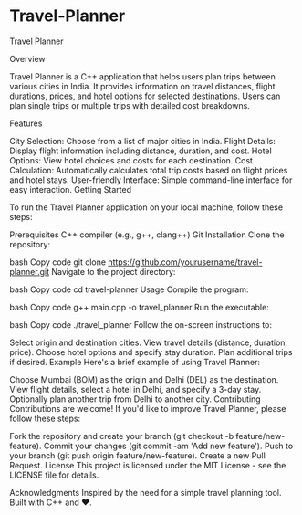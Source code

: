 # Travel-Planner
Travel Planner

Overview

Travel Planner is a C++ application that helps users plan trips between various cities in India. It provides information on travel distances, flight durations, prices, and hotel options for selected destinations. Users can plan single trips or multiple trips with detailed cost breakdowns.

Features

City Selection: Choose from a list of major cities in India.
Flight Details: Display flight information including distance, duration, and cost.
Hotel Options: View hotel choices and costs for each destination.
Cost Calculation: Automatically calculates total trip costs based on flight prices and hotel stays.
User-friendly Interface: Simple command-line interface for easy interaction.
Getting Started

To run the Travel Planner application on your local machine, follow these steps:

Prerequisites
C++ compiler (e.g., g++, clang++)
Git
Installation
Clone the repository:

bash
Copy code
git clone https://github.com/yourusername/travel-planner.git
Navigate to the project directory:

bash
Copy code
cd travel-planner
Usage
Compile the program:

bash
Copy code
g++ main.cpp -o travel_planner
Run the executable:

bash
Copy code
./travel_planner
Follow the on-screen instructions to:

Select origin and destination cities.
View travel details (distance, duration, price).
Choose hotel options and specify stay duration.
Plan additional trips if desired.
Example
Here's a brief example of using Travel Planner:

Choose Mumbai (BOM) as the origin and Delhi (DEL) as the destination.
View flight details, select a hotel in Delhi, and specify a 3-day stay.
Optionally plan another trip from Delhi to another city.
Contributing
Contributions are welcome! If you'd like to improve Travel Planner, please follow these steps:

Fork the repository and create your branch (git checkout -b feature/new-feature).
Commit your changes (git commit -am 'Add new feature').
Push to your branch (git push origin feature/new-feature).
Create a new Pull Request.
License
This project is licensed under the MIT License - see the LICENSE file for details.

Acknowledgments
Inspired by the need for a simple travel planning tool.
Built with C++ and ❤️.
